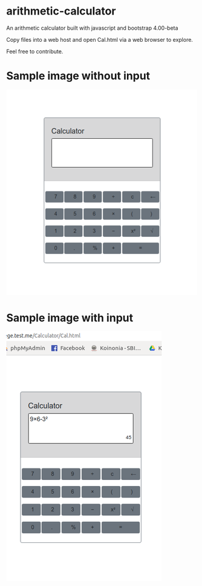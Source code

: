 # arithmetic-calculator

An arithmetic calculator built with javascript and bootstrap 4.00-beta

Copy files into a web host and open Cal.html via a web browser to explore.

Feel free to contribute.

# Sample image without input

<p><img src="Img/Basic.png"></p>

# Sample image with input

<p><img src="Img/BasicwithCalculation.png"></p>
